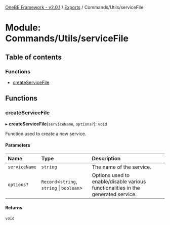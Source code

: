 [OneBE Framework - v2.0.1](../README.md) / [Exports](../modules.md) / Commands/Utils/serviceFile

# Module: Commands/Utils/serviceFile

## Table of contents

### Functions

- [createServiceFile](Commands_Utils_serviceFile.md#createservicefile)

## Functions

### createServiceFile

▸ **createServiceFile**(`serviceName`, `options?`): `void`

Function used to create a new service.

#### Parameters

| Name | Type | Description |
| :------ | :------ | :------ |
| `serviceName` | `string` | The name of the service. |
| `options?` | `Record`<`string`, `string` \| `boolean`\> | Options used to enable/disable various functionalities in the generated service. |

#### Returns

`void`
